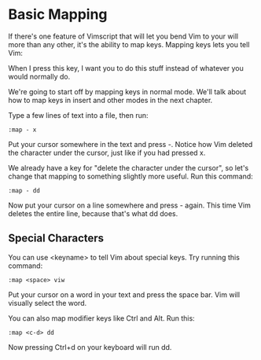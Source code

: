 # Basic Mapping

If there's one feature of Vimscript that will let you bend Vim to your will more than any other, it's the ability to map keys. Mapping keys lets you tell Vim:

When I press this key, I want you to do this stuff instead of whatever you would normally do.

We're going to start off by mapping keys in normal mode. We'll talk about how to map keys in insert and other modes in the next chapter.

Type a few lines of text into a file, then run:

```vim
:map - x
```

Put your cursor somewhere in the text and press -. Notice how Vim deleted the character under the cursor, just like if you had pressed x.

We already have a key for "delete the character under the cursor", so let's change that mapping to something slightly more useful. Run this command:

```vim
:map - dd
```

Now put your cursor on a line somewhere and press - again. This time Vim deletes the entire line, because that's what dd does.

## Special Characters

You can use &lt;keyname&gt; to tell Vim about special keys. Try running this command:

```vim
:map <space> viw
```

Put your cursor on a word in your text and press the space bar. Vim will visually select the word.

You can also map modifier keys like Ctrl and Alt. Run this:

```vim
:map <c-d> dd
```

Now pressing Ctrl+d on your keyboard will run dd.

